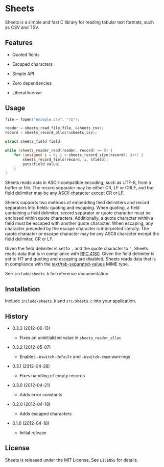 Sheets
======

Sheets is a simple and fast C library for reading tabular text formats, such
as CSV and TSV.


Features
--------

  - Quoted fields

  - Escaped characters

  - Simple API

  - Zero dependencies

  - Liberal license


Usage
-----

```c
file = fopen("example.csv", "rb");

reader = sheets_read_file(file, &sheets_csv);
record = sheets_record_alloc(&sheets_csv);

struct sheets_field field;

while (sheets_reader_read(reader, record) == 0) {
    for (unsigned i = 0; i < sheets_record_size(record); i++) {
        sheets_record_field(record, i, &field);
        puts(field.value);
    }
}
```

Sheets reads data in ASCII-compatible encoding, such as UTF-8, from a buffer
or file. The record separator may be either CR, LF or CRLF, and the field
delimiter may be any ASCII character except CR or LF.

Sheets supports two methods of embedding field delimiters and record separators
into fields: quoting and escaping. When quoting, a field containing a field
delimiter, record separator or quote character must be enclosed within quote
characters. Additionally, a quote character within a field must be escaped
with another quote character. When escaping, any character preceded by the
escape character is interpreted literally. The quote character or escape
character may be any ASCII character except the field delimiter, CR or LF.

Given the field delimiter is set to `,` and the quote character to `"`, Sheets
reads data that is in compliance with [RFC 4180][]. Given the field delimiter
is set to HT and quoting and escaping are disabled, Sheets reads data that is
in compliance with the [text/tab-separated-values][TSV] MIME type.

See `include/sheets.h` for reference documentation.

  [RFC 4180]: http://tools.ietf.org/html/rfc4180
  [TSV]:      http://www.iana.org/assignments/media-types/text/tab-separated-values


Installation
------------

Include `include/sheets.h` and `src/sheets.c` into your application.


History
-------

  - 0.3.3 (2012-06-13)
    - Fixes an uninitialized value in `sheets_reader_alloc`

  - 0.3.2 (2012-05-07)
    - Enables `-Wswitch-default` and `-Wswitch-enum` warnings

  - 0.3.1 (2012-04-28)
    - Fixes handling of empty records

  - 0.3.0 (2012-04-21)
    - Adds error constants

  - 0.2.0 (2012-04-18)
    - Adds escaped characters

  - 0.1.0 (2012-04-18)
    - Initial release


License
-------

Sheets is released under the MIT License. See `LICENSE` for details.

